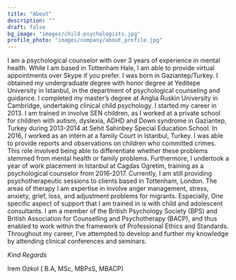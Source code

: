 ```yaml
---
title: "About"
description: ""
draft: false
bg_image: "images/child-psychologists.jpg"
profile_photo: "images/company/about_profile.jpg"
---
```


I am a psychological counselor with over 3 years of experience in mental health. While I am based in Tottenham Hale, I am able to provide virtual appointments over Skype if you prefer. I was born in Gaziantep/Turkey. I obtained my undergraduate degree with honor degree at Yeditepe University in Istanbul, in the department of psychological counseling and guidance. I completed my master’s degree at Anglia Ruskin University in Cambridge, undertaking clinical child psychology. 
I started my career in 2013. I am trained in involve SEN children, as I worked at a private school for children with autism, dyslexia, ADHD and Down syndrome in Gaziantep, Turkey during 2013-2014 at Sehit Sahinbey Special Education School. In 2016, I worked as an intern at a family Court in Istanbul, Turkey. I was able to provide reports and observations on children who committed crimes. This role involved being able to differentiate whether these problems stemmed from mental health or family problems. Furthermore, I undertook a year of work placement in Istanbul at Cagdas Ogretim, training as a psychological counselor from 2016-2017.
Currently, I am still providing psychotherapeutic sessions to clients based in Tottenham, London. The areas of therapy I am expertise in involve anger management, stress, anxiety, grief, loss, and adjustment problems for migrants. Especially, One specific aspect of support that I am trained in is with child and adolescent consultants. 
I am a member of the British Psychology Society (BPS) and British Association for Counselling and Psychotherapy (BACP), and thus enabled to work within the framework of Professional Ethics and Standards. Throughout my career, I’ve attempted to develop and further my knowledge by attending clinical conferences and seminars.


*Kind Regards*

Irem Ozkol ( B.A, MSc, MBPsS, MBACP)
   
